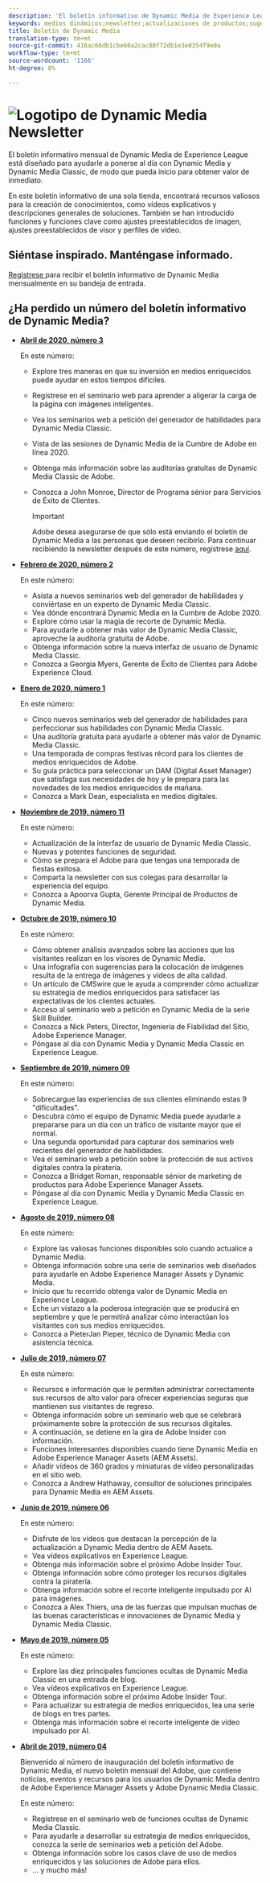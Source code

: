 ```yaml
---
description: 'El boletín informativo de Dynamic Media de Experience League es un boletín mensual. Está diseñado para ayudarle a ponerse al día con Dynamic Media y Dynamic Media Classic, de modo que pueda obtener un gran valor de inmediato. En este boletín de noticias de una sola empresa encontrará valiosos recursos para la creación de conocimientos. Incluye información general sobre vídeos y soluciones. También se han introducido funciones y funciones clave como ajustes preestablecidos de imagen, ajustes preestablecidos de visor y perfiles de vídeo. '
keywords: medios dinámicos;newsletter;actualizaciones de productos;sugerencias y trucos;eventos;éxito del cliente;blog;blogs;imágenes;videos;funciones;funciones
title: Boletín de Dynamic Media
translation-type: tm+mt
source-git-commit: 416ac66db1cbe60a2cac80f72db1e3e0354f9e0a
workflow-type: tm+mt
source-wordcount: '1166'
ht-degree: 0%

---
```



# ![Logotipo de Dynamic Media Newsletter](/help/assets/dynamic-media-newsletter-logo.png)

El boletín informativo mensual de Dynamic Media de Experience League está diseñado para ayudarle a ponerse al día con Dynamic Media y Dynamic Media Classic, de modo que pueda inicio para obtener valor de inmediato.

En este boletín informativo de una sola tienda, encontrará recursos valiosos para la creación de conocimientos, como vídeos explicativos y descripciones generales de soluciones. También se han introducido funciones y funciones clave como ajustes preestablecidos de imagen, ajustes preestablecidos de visor y perfiles de vídeo.

## Siéntase inspirado. Manténgase informado.

[Regístrese ](https://www.adobe.com/subscription/dynamic-media-newsletter.html) para recibir el boletín informativo de Dynamic Media mensualmente en su bandeja de entrada.

## ¿Ha perdido un número del boletín informativo de Dynamic Media?

<!-- * **[May 2020, Issue 4](https://expleague.azureedge.net/assets/aem/Experience-Insider-vol.31.html)**

    In this issue:

    * What business continuity means in uncertain times.
    * Key takeaways from the first all-digital Adobe Summit.
    * Must-watch Experience Manager breakout sessions.
    * Summit customer spotlight: Under Armour.
    * Never miss an Experience Insider webinar.
    * Public sector spotlight: The urgent need for digital enrollment.
    * Look what’s new in Experience Manager Innovation.
    * Build your Experience Manager skills *live* with the Adobe pros.
    * Connect with the Adobe Experience Manager Community.
    * Fast-track your Adobe expertise with Adobe Experience League. -->

* **[Abril de 2020, número 3](https://expleague.azureedge.net/assets/dynamic-media/Dynamic_Media_Newsletter_04_2020_April.html)**

   En este número:

   * Explore tres maneras en que su inversión en medios enriquecidos puede ayudar en estos tiempos difíciles.
   * Regístrese en el seminario web para aprender a aligerar la carga de la página con imágenes inteligentes.
   * Vea los seminarios web a petición del generador de habilidades para Dynamic Media Classic.
   * Vista de las sesiones de Dynamic Media de la Cumbre de Adobe en línea 2020.
   * Obtenga más información sobre las auditorías gratuitas de Dynamic Media Classic de Adobe.
   * Conozca a John Monroe, Director de Programa sénior para Servicios de Éxito de Clientes.

      >[!IMPORTANT]
      >
      >Adobe desea asegurarse de que sólo está enviando el boletín de Dynamic Media a las personas que deseen recibirlo. Para continuar recibiendo la newsletter después de este número, regístrese [aquí](https://nam04.safelinks.protection.outlook.com/?url=http%3A%2F%2Ft.messages.adobe.com%2Fr%2F%3Fid%3Dha6c66e%2C266d7ba%2C26edbee&amp;data=02%7C01%7Crbrough%40adobe.com%7Ce0ec0f8dde0f4eb03d9c08d7e2173fd3%7Cfa7b1b5a7b34438794aed2c178decee1%7C0%7C0%7C637226461801398160&amp;sdata=3c1oREsqy%2FeDPKC3dd4IO9dXomQ1XbokaBAYQl8obrk%3D&amp;reserved=0).

* **[Febrero de 2020, número 2](https://expleague.azureedge.net/assets/dynamic-media/Dynamic_Media_Newsletter_02_2020_Feb.html)**

   En este número:

   * Asista a nuevos seminarios web del generador de habilidades y conviértase en un experto de Dynamic Media Classic.
   * Vea dónde encontrará Dynamic Media en la Cumbre de Adobe 2020.
   * Explore cómo usar la magia de recorte de Dynamic Media.
   * Para ayudarle a obtener más valor de Dynamic Media Classic, aproveche la auditoría gratuita de Adobe.
   * Obtenga información sobre la nueva interfaz de usuario de Dynamic Media Classic.
   * Conozca a Georgia Myers, Gerente de Éxito de Clientes para Adobe Experience Cloud.

* **[Enero de 2020, número 1](https://expleague.azureedge.net/assets/dynamic-media/Dynamic_Media_Newsletter_01_2020_Jan.html)**

   En este número:

   * Cinco nuevos seminarios web del generador de habilidades para perfeccionar sus habilidades con Dynamic Media Classic.
   * Una auditoría gratuita para ayudarle a obtener más valor de Dynamic Media Classic.
   * Una temporada de compras festivas récord para los clientes de medios enriquecidos de Adobe.
   * Su guía práctica para seleccionar un DAM (Digital Asset Manager) que satisfaga sus necesidades de hoy y le prepara para las novedades de los medios enriquecidos de mañana.
   * Conozca a Mark Dean, especialista en medios digitales.

* **[Noviembre de 2019, número 11](https://expleague.azureedge.net/assets/dynamic-media/Dynamic_Media_Newsletter_11_2019_Nov.html)**

   En este número:

   * Actualización de la interfaz de usuario de Dynamic Media Classic.
   * Nuevas y potentes funciones de seguridad.
   * Cómo se prepara el Adobe para que tengas una temporada de fiestas exitosa.
   * Comparta la newsletter con sus colegas para desarrollar la experiencia del equipo.
   * Conozca a Apoorva Gupta, Gerente Principal de Productos de Dynamic Media.

* **[Octubre de 2019, número 10](https://expleague.azureedge.net/assets/dynamic-media/Dynamic_Media_Newsletter_10_2019_Oct.html)**

   En este número:

   * Cómo obtener análisis avanzados sobre las acciones que los visitantes realizan en los visores de Dynamic Media.
   * Una infografía con sugerencias para la colocación de imágenes resulta de la entrega de imágenes y vídeos de alta calidad.
   * Un artículo de CMSwire que le ayuda a comprender cómo actualizar su estrategia de medios enriquecidos para satisfacer las expectativas de los clientes actuales.
   * Acceso al seminario web a petición en Dynamic Media de la serie Skill Builder.
   * Conozca a Nick Peters, Director, Ingeniería de Fiabilidad del Sitio, Adobe Experience Manager.
   * Póngase al día con Dynamic Media y Dynamic Media Classic en Experience League.

* **[Septiembre de 2019, número 09](https://expleague.azureedge.net/assets/dynamic-media/Dynamic_Media_Newsletter_09_2019_Sept.html)**

   En este número:

   * Sobrecargue las experiencias de sus clientes eliminando estas 9 &quot;dificultades&quot;.
   * Descubra cómo el equipo de Dynamic Media puede ayudarle a prepararse para un día con un tráfico de visitante mayor que el normal.
   * Una segunda oportunidad para capturar dos seminarios web recientes del generador de habilidades.
   * Vea el seminario web a petición sobre la protección de sus activos digitales contra la piratería.
   * Conozca a Bridget Roman, responsable sénior de marketing de productos para Adobe Experience Manager Assets.
   * Póngase al día con Dynamic Media y Dynamic Media Classic en Experience League.


* **[Agosto de 2019, número 08](https://expleague.azureedge.net/assets/dynamic-media/Dynamic_Media_Newsletter_08_2019_Aug.html)**

   En este número:

   * Explore las valiosas funciones disponibles solo cuando actualice a Dynamic Media.
   * Obtenga información sobre una serie de seminarios web diseñados para ayudarle en Adobe Experience Manager Assets y Dynamic Media.
   * Inicio que tu recorrido obtenga valor de Dynamic Media en Experience League.
   * Eche un vistazo a la poderosa integración que se producirá en septiembre y que le permitirá analizar cómo interactúan los visitantes con sus medios enriquecidos.
   * Conozca a PieterJan Pieper, técnico de Dynamic Media con asistencia técnica.

* **[Julio de 2019, número 07](https://expleague.azureedge.net/assets/dynamic-media/Dynamic_Media_Newsletter_07_2019_July.html)**

   En este número:

   * Recursos e información que le permiten administrar correctamente sus recursos de alto valor para ofrecer experiencias seguras que mantienen sus visitantes de regreso.
   * Obtenga información sobre un seminario web que se celebrará próximamente sobre la protección de sus recursos digitales.
   * A continuación, se detiene en la gira de Adobe Insider con información.
   * Funciones interesantes disponibles cuando tiene Dynamic Media en Adobe Experience Manager Assets (AEM Assets).
   * Añadir vídeos de 360 grados y miniaturas de vídeo personalizadas en el sitio web.
   * Conozca a Andrew Hathaway, consultor de soluciones principales para Dynamic Media en AEM Assets.

* **[Junio de 2019, número 06](https://expleague.azureedge.net/assets/dynamic-media/Dynamic_Media_Newsletter_06_2019_June.html)**

   En este número:

   * Disfrute de los vídeos que destacan la percepción de la actualización a Dynamic Media dentro de AEM Assets.
   * Vea vídeos explicativos en Experience League.
   * Obtenga más información sobre el próximo Adobe Insider Tour.
   * Obtenga información sobre cómo proteger los recursos digitales contra la piratería.
   * Obtenga información sobre el recorte inteligente impulsado por AI para imágenes.
   * Conozca a Alex Thiers, una de las fuerzas que impulsan muchas de las buenas características e innovaciones de Dynamic Media y Dynamic Media Classic.

* **[Mayo de 2019, número 05](https://expleague.azureedge.net/assets/dynamic-media/Dynamic_Media_Newsletter_05_2019_May.html)**

   En este número:

   * Explore las diez principales funciones ocultas de Dynamic Media Classic en una entrada de blog.
   * Vea vídeos explicativos en Experience League.
   * Obtenga información sobre el próximo Adobe Insider Tour.
   * Para actualizar su estrategia de medios enriquecidos, lea una serie de blogs en tres partes.
   * Obtenga más información sobre el recorte inteligente de vídeo impulsado por AI.

* **[Abril de 2019, número 04](https://expleague.azureedge.net/assets/dynamic-media/Dynamic_Media_Newsletter_04_2019_April.html)**

   Bienvenido al número de inauguración del boletín informativo de Dynamic Media, el nuevo boletín mensual del Adobe, que contiene noticias, eventos y recursos para los usuarios de Dynamic Media dentro de Adobe Experience Manager Assets y Adobe Dynamic Media Classic.

   En este número:

   * Regístrese en el seminario web de funciones ocultas de Dynamic Media Classic.
   * Para ayudarle a desarrollar su estrategia de medios enriquecidos, conozca la serie de seminarios web a petición del Adobe.
   * Obtenga información sobre los casos clave de uso de medios enriquecidos y las soluciones de Adobe para ellos.
   * ... y mucho más!